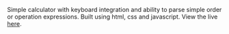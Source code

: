 Simple calculator with keyboard integration and ability to parse simple order or operation expressions. Built using html, css and javascript. View the live [here](https://emilycurran.github.io/calculator/).
